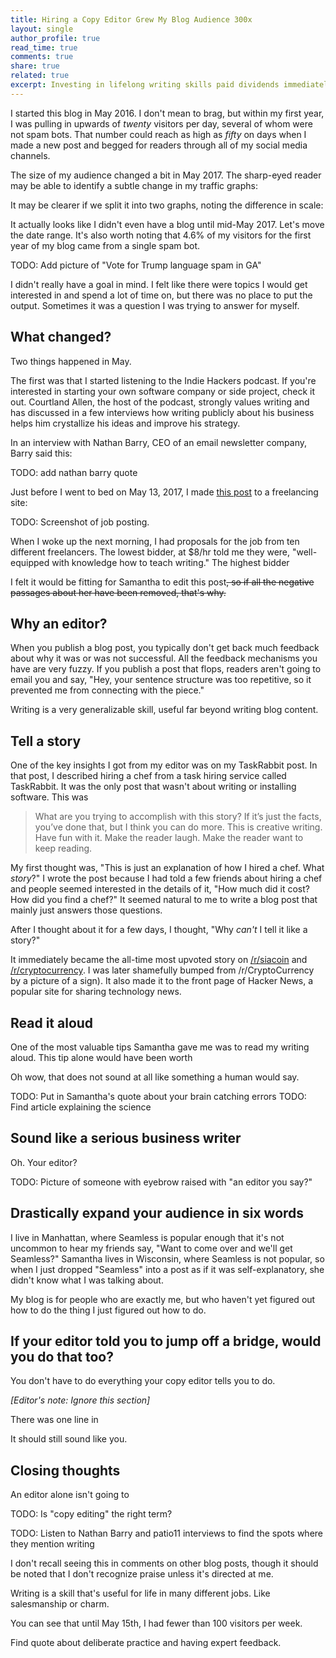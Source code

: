 ```yaml
---
title: Hiring a Copy Editor Grew My Blog Audience 300x
layout: single
author_profile: true
read_time: true
comments: true
share: true
related: true
excerpt: Investing in lifelong writing skills paid dividends immediately.
---
```


I started this blog in May 2016. I don't mean to brag, but within my first year, I was pulling in upwards of *twenty* visitors per day, several of whom were not spam bots. That number could reach as high as *fifty* on days when I made a new post and begged for readers through all of my social media channels.

The size of my audience changed a bit in May 2017. The sharp-eyed reader may be able to identify a subtle change in my traffic graphs:

It may be clearer if we split it into two graphs, noting the difference in scale:


It actually looks like I didn't even have a blog until mid-May 2017. Let's move the date range. It's also worth noting that 4.6% of my visitors for the first year of my blog came from a single spam bot.

TODO: Add picture of "Vote for Trump language spam in GA"

I didn't really have a goal in mind. I felt like there were topics I would get interested in and spend a lot of time on, but there was no place to put the output. Sometimes it was a question I was trying to answer for myself.

## What changed?

Two things happened in May.

The first was that I started listening to the Indie Hackers podcast. If you're interested in starting your own software company or side project, check it out. Courtland Allen, the host of the podcast, strongly values writing and has discussed in a few interviews how writing publicly about his business helps him crystallize his ideas and improve his strategy.

In an interview with Nathan Barry, CEO of an email newsletter company, Barry said this:

TODO: add nathan barry quote

Just before I went to bed on May 13, 2017, I made [this post](https://www.upwork.com/jobs/~016a16f965a246c00f) to a freelancing site:

TODO: Screenshot of job posting.

When I woke up the next morning, I had proposals for the job from ten different freelancers. The lowest bidder, at $8/hr told me they were, "well-equipped with knowledge how to teach writing." The highest bidder

I felt it would be fitting for Samantha to edit this post~~, so if all the negative passages about her have been removed, that's why.~~

## Why an editor?

When you publish a blog post, you typically don't get back much feedback about why it was or was not successful. All the feedback mechanisms you have are very fuzzy. If you publish a post that flops, readers aren't going to email you and say, "Hey, your sentence structure was too repetitive, so it prevented me from connecting with the piece."

Writing is a very generalizable skill, useful far beyond writing blog content.

## Tell a story

One of the key insights I got from my editor was on my TaskRabbit post. In that post, I described hiring a chef from a task hiring service called TaskRabbit. It was the only post that wasn't about writing or installing software. This was 

>What are you trying to accomplish with this story? If it’s just the facts, you’ve done that, but I think you can do more. This is creative writing. Have fun with it. Make the reader laugh. Make the reader want to keep reading.

My first thought was, "This is just an explanation of how I hired a chef. What *story*?" I wrote the post because I had told a few friends about hiring a chef and people seemed interested in the details of it, "How much did it cost? How did you find a chef?" It seemed natural to me to write a blog post that mainly just answers those questions.

After I thought about it for a few days, I thought, "Why *can't* I tell it like a story?"

It immediately became the all-time most upvoted story on [/r/siacoin](https://www.reddit.com/r/Siacoin/top/) and [/r/cryptocurrency](https://www.reddit.com/r/CryptoCurrency/top/). I was later shamefully bumped from /r/CryptoCurrency by a picture of a sign). It also made it to the front page of Hacker News, a popular site for sharing technology news.

## Read it aloud

One of the most valuable tips Samantha gave me was to read my writing aloud. This tip alone would have been worth

Oh wow, that does not sound at all like something a human would say.

TODO: Put in Samantha's quote about your brain catching errors
TODO: Find article explaining the science

## Sound like a serious business writer

Oh. Your editor?

TODO: Picture of someone with eyebrow raised with "an editor you say?"

## Drastically expand your audience in six words

I live in Manhattan, where Seamless is popular enough that it's not uncommon to hear my friends say, "Want to come over and we'll get Seamless?" Samantha lives in Wisconsin, where Seamless is not popular, so when I just dropped "Seamless" into a post as if it was self-explanatory, she didn't know what I was talking about.

My blog is for people who are exactly me, but who haven't yet figured out how to do the thing I just figured out how to do.

## If your editor told you to jump off a bridge, would you do that too?

You don't have to do everything your copy editor tells you to do.

*[Editor's note: Ignore this section]*

There was one line in 

It should still sound like you.

## Closing thoughts

An editor alone isn't going to 

TODO: Is "copy editing" the right term?

TODO: Listen to Nathan Barry and patio11 interviews to find the spots where they mention writing

I don't recall seeing this in comments on other blog posts, though it should be noted that I don't recognize praise unless it's directed at me.

Writing is a skill that's useful for life in many different jobs. Like salesmanship or charm.

You can see that until May 15th, I had fewer than 100 visitors per week.

Find quote about deliberate practice and having expert feedback.